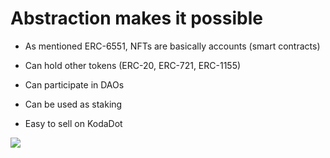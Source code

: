 # Abstraction makes it possible

<div grid="~ cols-2 gap-2" m="t-2">

<div>

- As mentioned ERC-6551, NFTs are basically accounts (smart contracts)


- Can hold other tokens (ERC-20, ERC-721, ERC-1155)

- Can participate in DAOs

- Can be used as staking

- Easy to sell on KodaDot


</div>
<div>
  <img border="rounded" src="/eip-6551.png">
</div>
</div>